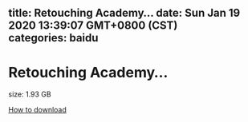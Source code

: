 
title: Retouching Academy…
date: Sun Jan 19 2020 13:39:07 GMT+0800 (CST)    
categories: baidu
---

# Retouching Academy…
size: 1.93 GB
 
 

[How to download](https://bpcam.bemobtrk.com/go/2ceec3aa-1ca2-46d6-b9ff-aaa5c184517c?jno=5195)